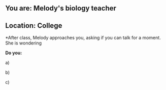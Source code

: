 
## You are: Melody's biology teacher
## Location: College

*After class, Melody approaches you, asking if you can talk for a moment. She is wondering

**Do you:**

a) [](/node/biology_1)

b) [](/node/biology_2)

c) [](/node/biology_3)
